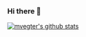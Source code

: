 ### Hi there 👋
[![mvegter's github stats](https://github-readme-stats.vercel.app/api?username=mvegter&show_icons=true&hide_border=true)](https://martijnvegter.com)
